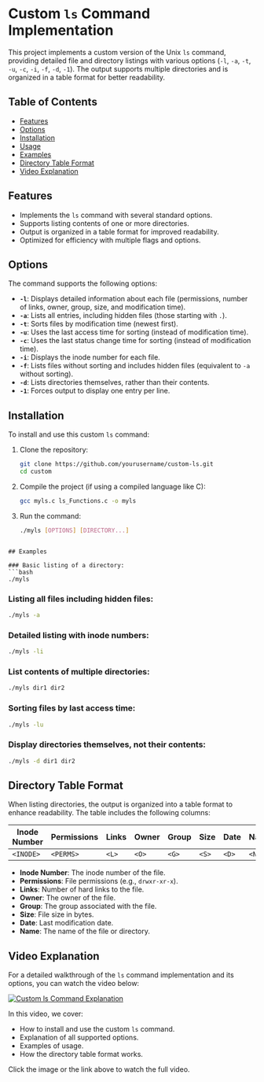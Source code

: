 # Custom `ls` Command Implementation

This project implements a custom version of the Unix `ls` command, providing detailed file and directory listings with various options (`-l`, `-a`, `-t`, `-u`, `-c`, `-i`, `-f`, `-d`, `-1`). The output supports multiple directories and is organized in a table format for better readability.

## Table of Contents
- [Features](#features)
- [Options](#options)
- [Installation](#installation)
- [Usage](#usage)
- [Examples](#examples)
- [Directory Table Format](#directory-table-format)
- [Video Explanation](#Video-Explanation)

## Features
- Implements the `ls` command with several standard options.
- Supports listing contents of one or more directories.
- Output is organized in a table format for improved readability.
- Optimized for efficiency with multiple flags and options.

## Options
The command supports the following options:

- **`-l`**: Displays detailed information about each file (permissions, number of links, owner, group, size, and modification time).
- **`-a`**: Lists all entries, including hidden files (those starting with `.`).
- **`-t`**: Sorts files by modification time (newest first).
- **`-u`**: Uses the last access time for sorting (instead of modification time).
- **`-c`**: Uses the last status change time for sorting (instead of modification time).
- **`-i`**: Displays the inode number for each file.
- **`-f`**: Lists files without sorting and includes hidden files (equivalent to `-a` without sorting).
- **`-d`**: Lists directories themselves, rather than their contents.
- **`-1`**: Forces output to display one entry per line.

## Installation

To install and use this custom `ls` command:

1. Clone the repository:
   ```bash
   git clone https://github.com/yourusername/custom-ls.git
   cd custom
   ```
2. Compile the project (if using a compiled language like C):
   ```bash
   gcc myls.c ls_Functions.c -o myls
   ```
3. Run the command:
   ```bash
   ./myls [OPTIONS] [DIRECTORY...]
  ```

## Examples

### Basic listing of a directory:
  ```bash
  ./myls
  ```
### Listing all files including hidden files:
  ```bash
  ./myls -a
  ```
### Detailed listing with inode numbers:
  ```bash
  ./myls -li
  ```
### List contents of multiple directories:
  ```bash
  ./myls dir1 dir2
  ```
### Sorting files by last access time:
  ```bash
  ./myls -lu
  ```
### Display directories themselves, not their contents:
  ```bash
  ./myls -d dir1 dir2
  ```

## Directory Table Format

When listing directories, the output is organized into a table format to enhance readability. The table includes the following columns:

| Inode Number | Permissions | Links | Owner | Group | Size | Date | Name |
|--------------|-------------|-------|-------|-------|------|------|------|
| `<INODE>`    | `<PERMS>`   | `<L>` | `<O>` | `<G>` | `<S>`| `<D>`| `<N>`|

- **Inode Number**: The inode number of the file.
- **Permissions**: File permissions (e.g., `drwxr-xr-x`).
- **Links**: Number of hard links to the file.
- **Owner**: The owner of the file.
- **Group**: The group associated with the file.
- **Size**: File size in bytes.
- **Date**: Last modification date.
- **Name**: The name of the file or directory.


## Video Explanation

For a detailed walkthrough of the `ls` command implementation and its options, you can watch the video below:

[![Custom ls Command Explanation](https://img.youtube.com/vi/VIDEO_ID/maxresdefault.jpg)](https://www.youtube.com/watch?v=VIDEO_ID)

In this video, we cover:
- How to install and use the custom `ls` command.
- Explanation of all supported options.
- Examples of usage.
- How the directory table format works.

Click the image or the link above to watch the full video.

